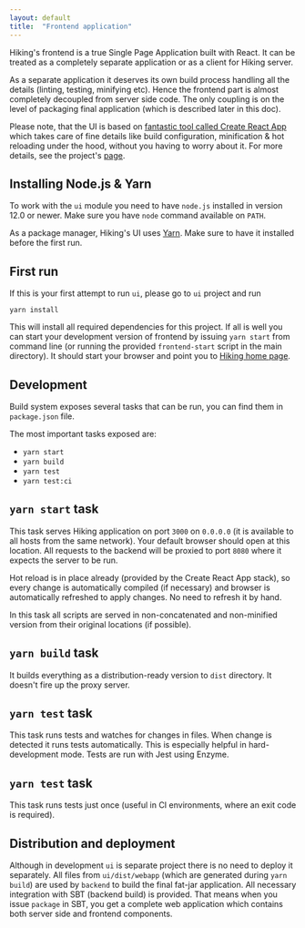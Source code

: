 ```yaml
---
layout: default
title:  "Frontend application"
---
```


Hiking's frontend is a true Single Page Application built with React. It can be treated as a completely separate application or as a client for Hiking server.

As a separate application it deserves its own build process handling all the details (linting, testing, minifying etc). Hence the frontend part is almost completely decoupled from server side code. The only coupling is on the level of packaging final application (which is described later in this doc).

Please note, that the UI is based on [fantastic tool called Create React App](https://github.com/facebook/create-react-app) which takes care of fine details like build configuration, minification & hot reloading under the hood, without you having to worry about it. For more details, see the project's [page](https://github.com/facebook/create-react-app).

## Installing Node.js & Yarn

To work with the `ui` module you need to have `node.js` installed in version 12.0 or newer. Make sure you have `node` command available on `PATH`.

As a package manager, Hiking's UI uses [Yarn](https://yarnpkg.com). Make sure to have it installed before the first run.

## First run

If this is your first attempt to run `ui`, please go to `ui` project and run

	yarn install

This will install all required dependencies for this project. If all is well you can start your development version of frontend by issuing `yarn start` from command line (or running the provided `frontend-start` script in the main directory). It should start your browser and point you to [Hiking home page](http://0.0.0.0:3000/#/).

## Development

Build system exposes several tasks that can be run, you can find them in `package.json` file.

The most important tasks exposed are:

* `yarn start`
* `yarn build`
* `yarn test`
* `yarn test:ci`

## `yarn start` task

This task serves Hiking application on port `3000` on `0.0.0.0` (it is available to all hosts from the same network). Your default browser should open at this location. All requests to the backend will be proxied to port `8080` where it expects the server to be run.

Hot reload is in place already (provided by the Create React App stack), so every change is automatically compiled (if necessary) and browser is automatically refreshed to apply changes. No need to refresh it by hand.

In this task all scripts are served in non-concatenated and non-minified version from their original locations (if possible).

## `yarn build` task

It builds everything as a distribution-ready version to `dist` directory. It doesn't fire up the proxy server.

## `yarn test` task

This task runs tests and watches for changes in files. When change is detected it runs tests automatically. This is especially helpful in hard-development mode. Tests are run with Jest using Enzyme.

## `yarn test` task

This task runs tests just once (useful in CI environments, where an exit code is required).

## Distribution and deployment

Although in development `ui` is separate project there is no need to deploy it separately. All files from `ui/dist/webapp` (which are generated during `yarn build`) are used by `backend` to build the final fat-jar application. All necessary integration with SBT (backend build) is provided. That means when you issue `package` in SBT, you get a complete web application which contains both server side and frontend components.
